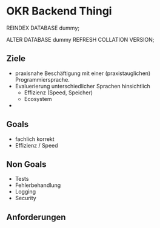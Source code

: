 # OKR Backend Thingi

REINDEX DATABASE dummy;

ALTER DATABASE dummy REFRESH COLLATION VERSION;



## Ziele

- praxisnahe Beschäftigung mit einer (praxistauglichen) Programmiersprache.
- Evaluerierung unterschiedlicher Sprachen hinsichtlich
  - Effizienz (Speed, Speicher)
  - Ecosystem
- 

## Goals

- fachlich korrekt
- Effizienz / Speed

## Non Goals

- Tests
- Fehlerbehandlung
- Logging
- Security


## Anforderungen

